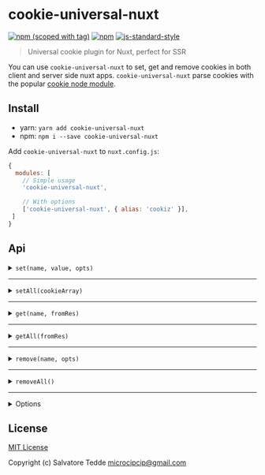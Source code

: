 # cookie-universal-nuxt
[![npm (scoped with tag)](https://img.shields.io/npm/v/cookie-universal-nuxt/latest.svg?style=flat-square)](https://npmjs.com/package/cookie-universal-nuxt)
[![npm](https://img.shields.io/npm/dt/cookie-universal-nuxt.svg?style=flat-square)](https://npmjs.com/package/cookie-universal-nuxt)
[![js-standard-style](https://img.shields.io/badge/code_style-standard-brightgreen.svg?style=flat-square)](http://standardjs.com)

> Universal cookie plugin for Nuxt, perfect for SSR

You can use `cookie-universal-nuxt` to set, get and remove cookies in both client and server side nuxt apps.
`cookie-universal-nuxt` parse cookies with the popular [cookie node module](https://github.com/jshttp/cookie).

## Install
- yarn: `yarn add cookie-universal-nuxt`
- npm: `npm i --save cookie-universal-nuxt`

Add `cookie-universal-nuxt` to `nuxt.config.js`:

```js
{
  modules: [
    // Simple usage
    'cookie-universal-nuxt',

    // With options
    ['cookie-universal-nuxt', { alias: 'cookiz' }],
 ]
}
```

## Api

<details><summary><code>set(name, value, opts)</code></summary><p>

The options are the same of the [cookie node module](https://github.com/jshttp/cookie) 

- `name` (string): Cookie name to set
- `value` (string|object): Cookie value
- `opts` (object): Same as the [cookie node module](https://github.com/jshttp/cookie) 

```js
// server
app.$cookies.set('cookie-name', 'cookie-value', { 
  path: '/',
  maxAge: 60 * 60 * 24 * 7
})

// client
this.$cookies.set('cookie-name', 'cookie-value', { 
  path: '/',
  maxAge: 60 * 60 * 24 * 7
})
```
</p></details>

---

<details><summary><code>setAll(cookieArray)</code></summary><p>

The options are the same of the [cookie node module](https://github.com/jshttp/cookie) 

- cookieArray (array)
  - `name` (string): Cookie name to set
  - `value` (string|object): Cookie value
  - `opts` (object): Same as the [cookie node module](https://github.com/jshttp/cookie) 

```js
const options = {
  path: '/',
  maxAge: 60 * 60 * 24 * 7
}
const cookieList = [
  { name: 'cookie-name1', value: 'value1', opts: options },
  { name: 'cookie-name2', value: 'value2', opts: options },
  { name: 'cookie-name3', value: 'value3', opts: options },
  { name: 'cookie-name4', value: 'value4', opts: options }
]

// server
app.$cookies.setAll(cookieList)

// client
this.$cookies.setAll(cookieList)
```
</p></details>

---

<details><summary><code>get(name, fromRes)</code></summary><p>

- `name` (string): Cookie name to get
- `fromRes` (boolean): Get cookies from res instead of req 
 
```js
// server
const cookieRes = app.$cookies.get('cookie-name') 
const cookieRes = app.$cookies.get('cookie-name', true) // get from res instead of req 
// returns the cookie value or undefined

// client
const cookieRes = this.$cookies.get('cookie-name') 
// returns the cookie value or undefined
```
</p></details>

---

<details><summary><code>getAll(fromRes)</code></summary><p>

- `fromRes` (boolean): Get cookies from res instead of req 

```js
// server
const cookiesRes = app.$cookies.getAll() 
const cookiesRes = app.$cookies.getAll(true) // get from res instead of req 
// returns all cookies or []
[
  {
    "name": "cookie-1",
    "value": "value1"
  },
  {
    "name": "cookie-2",
    "value": "value2"
  }
]

// client
const cookiesRes = this.$cookies.getAll() 
// returns all cookies or []
[
  {
    "name": "cookie-1",
    "value": "value1"
  },
  {
    "name": "cookie-2",
    "value": "value2"
  }
]
```
</p></details>

---

<details><summary><code>remove(name, opts)</code></summary><p>

- `name` (string): Cookie name to remove
- `opts` (object): Set the path to remove the cookie from a specific location
  
```js
// server
app.$cookies.remove('cookie-name') 
app.$cookies.remove('cookie-name', {
  // this will allow you to remove a cookie
  // from a different path
  path: '/my-path' 
})

// client
this.$cookies.remove('cookie-name') 
```
</p></details>

---

<details><summary><code>removeAll()</code></summary><p>

```js
// note that removeAll does not currently allow you 
// to remove cookies that have a 
// path different from '/'

// server
app.$cookies.removeAll() 

// client
this.$cookies.removeAll() 
```
</p></details>

---

<details><summary>Options</summary><p>

The options are the same of the [cookie node module](https://github.com/jshttp/cookie) 

- ### Get options
  - `decode` (function): Specifies a function that will be used to decode a cookie's value.

- ### Set options
  - `path` (string): Specifies the value for the Path Set-Cookie attribute. By default, the path is considered the "default path".
  - `expires` (date): Specifies the Date object to be the value for the Expires Set-Cookie attribute. 
  - `maxAge` (number): Specifies the number (in milliseconds) to be the value for the Max-Age Set-Cookie attribute.
  - `httpOnly` (boolean): Specifies the boolean value for the [HttpOnly Set-Cookie attribute][rfc-6265-5.2.6].
  - `domain` (string): specifies the value for the Domain Set-Cookie attribute. 
  - `encode` (function): Specifies a function that will be used to encode a cookie's value.  
  - `sameSite` (boolean|string): Specifies the value for the Path Set-Cookie attribute. By default, the path is considered the "default path". 
  - `secure` (boolean): Specifies the boolean value for the Secure Set-Cookie attribute. 
</p></details>

## License

[MIT License](./LICENSE)

Copyright (c) Salvatore Tedde <microcipcip@gmail.com>
